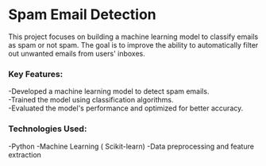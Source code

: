 <h1>Spam Email Detection</h1>
This project focuses on building a machine learning model to classify emails as spam or not spam. The goal is to improve the ability to automatically filter out unwanted emails from users' inboxes.

<h3>Key Features:</h3>
-Developed a machine learning model to detect spam emails.<br>
-Trained the model using classification algorithms.<br>
-Evaluated the model's performance and optimized for better accuracy.
<h3>Technologies Used:</h3>
-Python
-Machine Learning ( Scikit-learn)
-Data preprocessing and feature extraction

